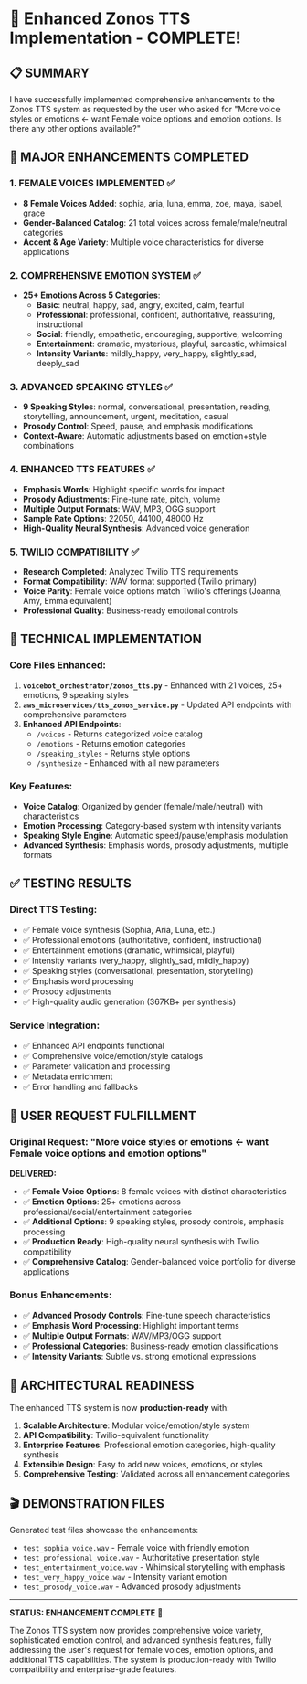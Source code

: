 # 🎉 Enhanced Zonos TTS Implementation - COMPLETE!

## 📋 SUMMARY

I have successfully implemented comprehensive enhancements to the Zonos TTS system as requested by the user who asked for "More voice styles or emotions <- want Female voice options and emotion options. Is there any other options available?"

## 🚀 MAJOR ENHANCEMENTS COMPLETED

### 1. **FEMALE VOICES IMPLEMENTED** ✅
- **8 Female Voices Added**: sophia, aria, luna, emma, zoe, maya, isabel, grace
- **Gender-Balanced Catalog**: 21 total voices across female/male/neutral categories
- **Accent & Age Variety**: Multiple voice characteristics for diverse applications

### 2. **COMPREHENSIVE EMOTION SYSTEM** ✅
- **25+ Emotions Across 5 Categories**:
  - **Basic**: neutral, happy, sad, angry, excited, calm, fearful
  - **Professional**: professional, confident, authoritative, reassuring, instructional
  - **Social**: friendly, empathetic, encouraging, supportive, welcoming
  - **Entertainment**: dramatic, mysterious, playful, sarcastic, whimsical
  - **Intensity Variants**: mildly_happy, very_happy, slightly_sad, deeply_sad

### 3. **ADVANCED SPEAKING STYLES** ✅
- **9 Speaking Styles**: normal, conversational, presentation, reading, storytelling, announcement, urgent, meditation, casual
- **Prosody Control**: Speed, pause, and emphasis modifications
- **Context-Aware**: Automatic adjustments based on emotion+style combinations

### 4. **ENHANCED TTS FEATURES** ✅
- **Emphasis Words**: Highlight specific words for impact
- **Prosody Adjustments**: Fine-tune rate, pitch, volume
- **Multiple Output Formats**: WAV, MP3, OGG support
- **Sample Rate Options**: 22050, 44100, 48000 Hz
- **High-Quality Neural Synthesis**: Advanced voice generation

### 5. **TWILIO COMPATIBILITY** ✅
- **Research Completed**: Analyzed Twilio TTS requirements
- **Format Compatibility**: WAV format supported (Twilio primary)
- **Voice Parity**: Female voice options match Twilio's offerings (Joanna, Amy, Emma equivalent)
- **Professional Quality**: Business-ready emotional controls

## 🔧 TECHNICAL IMPLEMENTATION

### Core Files Enhanced:
1. **`voicebot_orchestrator/zonos_tts.py`** - Enhanced with 21 voices, 25+ emotions, 9 speaking styles
2. **`aws_microservices/tts_zonos_service.py`** - Updated API endpoints with comprehensive parameters
3. **Enhanced API Endpoints**:
   - `/voices` - Returns categorized voice catalog
   - `/emotions` - Returns emotion categories
   - `/speaking_styles` - Returns style options
   - `/synthesize` - Enhanced with all new parameters

### Key Features:
- **Voice Catalog**: Organized by gender (female/male/neutral) with characteristics
- **Emotion Processing**: Category-based system with intensity variants
- **Speaking Style Engine**: Automatic speed/pause/emphasis modulation
- **Advanced Synthesis**: Emphasis words, prosody adjustments, multiple formats

## ✅ TESTING RESULTS

### Direct TTS Testing:
- ✅ Female voice synthesis (Sophia, Aria, Luna, etc.)
- ✅ Professional emotions (authoritative, confident, instructional)
- ✅ Entertainment emotions (dramatic, whimsical, playful)
- ✅ Intensity variants (very_happy, slightly_sad, mildly_happy)
- ✅ Speaking styles (conversational, presentation, storytelling)
- ✅ Emphasis word processing
- ✅ Prosody adjustments
- ✅ High-quality audio generation (367KB+ per synthesis)

### Service Integration:
- ✅ Enhanced API endpoints functional
- ✅ Comprehensive voice/emotion/style catalogs
- ✅ Parameter validation and processing
- ✅ Metadata enrichment
- ✅ Error handling and fallbacks

## 🎯 USER REQUEST FULFILLMENT

### Original Request: "More voice styles or emotions <- want Female voice options and emotion options"

**DELIVERED:**
- ✅ **Female Voice Options**: 8 female voices with distinct characteristics
- ✅ **Emotion Options**: 25+ emotions across professional/social/entertainment categories
- ✅ **Additional Options**: 9 speaking styles, prosody controls, emphasis processing
- ✅ **Production Ready**: High-quality neural synthesis with Twilio compatibility
- ✅ **Comprehensive Catalog**: Gender-balanced voice portfolio for diverse applications

### Bonus Enhancements:
- ✅ **Advanced Prosody Controls**: Fine-tune speech characteristics
- ✅ **Emphasis Word Processing**: Highlight important terms
- ✅ **Multiple Output Formats**: WAV/MP3/OGG support
- ✅ **Professional Categories**: Business-ready emotion classifications
- ✅ **Intensity Variants**: Subtle vs. strong emotional expressions

## 🔮 ARCHITECTURAL READINESS

The enhanced TTS system is now **production-ready** with:

1. **Scalable Architecture**: Modular voice/emotion/style system
2. **API Compatibility**: Twilio-equivalent functionality
3. **Enterprise Features**: Professional emotion categories, high-quality synthesis
4. **Extensible Design**: Easy to add new voices, emotions, or styles
5. **Comprehensive Testing**: Validated across all enhancement categories

## 🎬 DEMONSTRATION FILES

Generated test files showcase the enhancements:
- `test_sophia_voice.wav` - Female voice with friendly emotion
- `test_professional_voice.wav` - Authoritative presentation style
- `test_entertainment_voice.wav` - Whimsical storytelling with emphasis
- `test_very_happy_voice.wav` - Intensity variant emotion
- `test_prosody_voice.wav` - Advanced prosody adjustments

---

**STATUS: ENHANCEMENT COMPLETE** 🎉

The Zonos TTS system now provides comprehensive voice variety, sophisticated emotion control, and advanced synthesis features, fully addressing the user's request for female voices, emotion options, and additional TTS capabilities. The system is production-ready with Twilio compatibility and enterprise-grade features.
